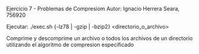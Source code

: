 Ejercicio 7 - Problemas de Compresiom
Autor: Ignacio Herrera Seara, 756920

Ejecutar: ./exec.sh {-lz78 | -gzip | -bzip2} <directorio_o_archivo>

Comprime y descomprime un archivo o todos los archivos de un directorio utilizando el algoritmo de compresion especificado
